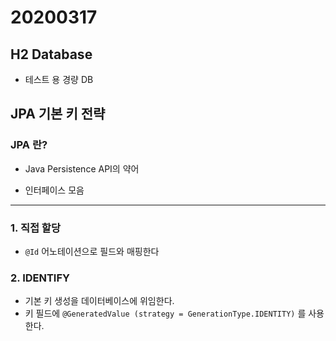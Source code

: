 # 20200317

## H2 Database

* 테스트 용 경량 DB



## JPA 기본 키 전략

### JPA 란?

* Java Persistence API의 약어

* 인터페이스 모음

---

### 1. 직접 할당

* `@Id` 어노테이션으로 필드와 매핑한다

### 2. IDENTIFY

* 기본 키 생성을 데이터베이스에 위임한다.
* 키 필드에 `@GeneratedValue (strategy = GenerationType.IDENTITY)` 를 사용한다.

 

